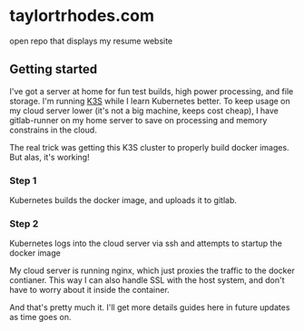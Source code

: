 # taylortrhodes.com

open repo that displays my resume website

## Getting started

I've got a server at home for fun test builds, high power processing, and file storage. I'm running [K3S](https://k3s.io/) while I learn Kubernetes better. To keep usage on my cloud server lower (it's not a big machine, keeps cost cheap), I have gitlab-runner on my home server to save on processing and memory constrains in the cloud.

The real trick was getting this K3S cluster to properly build docker images. But alas, it's working!

### Step 1
Kubernetes builds the docker image, and uploads it to gitlab.

### Step 2
Kubernetes logs into the cloud server via ssh and attempts to startup the docker image

My cloud server is running nginx, which just proxies the traffic to the docker contianer. This way I can also handle SSL with the host system, and don't have to worry about it inside the container.

And that's pretty much it. I'll get more details guides here in future updates as time goes on.